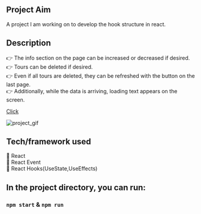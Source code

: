 ## Project Aim
A project I am working on to develop the hook structure in react.

## Description
👉 The info section on the page can be increased or decreased if desired.<br>
👉 Tours can be deleted if desired.<br>
👉 Even if all tours are deleted, they can be refreshed with the button on the last page.<br>
👉 Additionally, while the data is arriving, loading text appears on the screen.<br>



[Click](https://tour-react-liart.vercel.app/)

![project_gif](./tour.gif)



## Tech/framework used
🚀 React <br>
🚀 React Event <br>
🚀 React Hooks(UseState,UseEffects) <br>


## In the project directory, you can run:

### `npm start` & `npm run`










